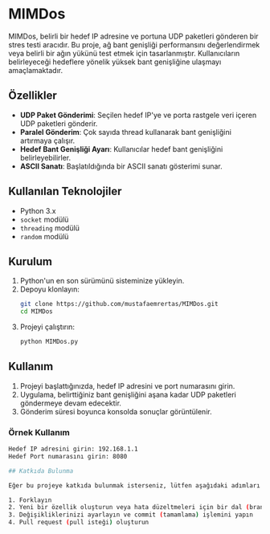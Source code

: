 # MIMDos

MIMDos, belirli bir hedef IP adresine ve portuna UDP paketleri gönderen bir stres testi aracıdır. Bu proje, ağ bant genişliği performansını değerlendirmek veya belirli bir ağın yükünü test etmek için tasarlanmıştır. Kullanıcıların belirleyeceği hedeflere yönelik yüksek bant genişliğine ulaşmayı amaçlamaktadır.

## Özellikler

- **UDP Paket Gönderimi**: Seçilen hedef IP'ye ve porta rastgele veri içeren UDP paketleri gönderir.
- **Paralel Gönderim**: Çok sayıda thread kullanarak bant genişliğini artırmaya çalışır.
- **Hedef Bant Genişliği Ayarı**: Kullanıcılar hedef bant genişliğini belirleyebilirler.
- **ASCII Sanatı**: Başlatıldığında bir ASCII sanatı gösterimi sunar.

## Kullanılan Teknolojiler

- Python 3.x
- `socket` modülü
- `threading` modülü
- `random` modülü

## Kurulum

1. Python'un en son sürümünü sisteminize yükleyin.
2. Depoyu klonlayın:
   ```bash
   git clone https://github.com/mustafaemrertas/MIMDos.git
   cd MIMDos
3. Projeyi çalıştırın:
   ```bash
   python MIMDos.py

## Kullanım
1. Projeyi başlattığınızda, hedef IP adresini ve port numarasını girin.
2. Uygulama, belirttiğiniz bant genişliğini aşana kadar UDP paketleri göndermeye devam edecektir.
3. Gönderim süresi boyunca konsolda sonuçlar görüntülenir.

### Örnek Kullanım
   ```bash
   Hedef IP adresini girin: 192.168.1.1
   Hedef Port numarasını girin: 8080

## Katkıda Bulunma

Eğer bu projeye katkıda bulunmak isterseniz, lütfen aşağıdaki adımları izleyin:

1. Forklayın
2. Yeni bir özellik oluşturun veya hata düzeltmeleri için bir dal (branch) açın
3. Değişikliklerinizi ayarlayın ve commit (tamamlama) işlemini yapın
4. Pull request (pull isteği) oluşturun
